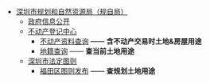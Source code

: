 
- [深圳市规划和自然资源局（规自局）](http://pnr.sz.gov.cn)
    - [政府信息公开](http://pnr.sz.gov.cn/gkmlpt/index)
    - [不动产登记中心](http://www.szreorc.com)
        - [不动产资料查询](https://www.szreorc.com:8443/szbdc-vweb/notes) —— **含不动产交易时土地&房屋用途**
        - [地籍查询](http://pnr.sz.gov.cn/d-djtcx/djtcx/index.html) —— **查当前土地用途**
    - [深圳市法定图则](http://pnr.sz.gov.cn/ywzy/fdtz/) 
        - [福田区图则发布](http://pnr.sz.gov.cn/ywzy/fdtz/cggbcx/ftq/index.html) —— **查规划土地用途**